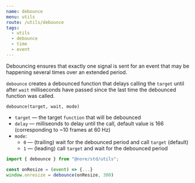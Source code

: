 ```yaml
---
name: debounce
menu: utils
route: /utils/debounce
tags:
  - utils
  - debounce
  - time
  - event
---
```


Debouncing ensures that exactly one signal is sent for an event that may be happening several times over an extended period.

`debounce` creates a debounced function that delays calling the `target` until after `wait` milliseconds have passed since the last time the debounced function was called.

`debounce(target, wait, mode)`

- `target` — the target `function` that will be debounced
- `delay` — milliseonds to delay until the call, default value is 166 (corresponding to ~10 frames at 60 Hz)
- `mode`:
  - `0` — (trailing) wait for the debounced period and call `target` (default)
  - `1` — (leading) call `target` and wait for the debounced period

```js
import { debounce } from "@nore/std/utils";

const onResize = (event) => {...}
window.onresize = debounce(onResize, 300)
```
